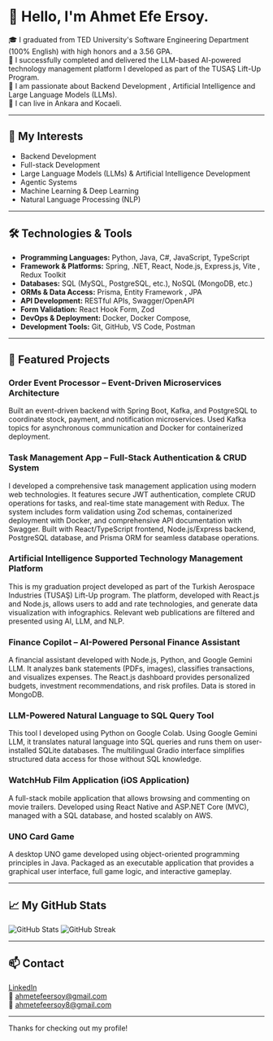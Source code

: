 # 👋 Hello, I'm Ahmet Efe Ersoy.

🎓 I graduated from TED University's Software Engineering Department (100% English) with high honors and a 3.56 GPA.  
💼 I successfully completed and delivered the LLM-based AI-powered technology management platform I developed as part of the TUSAŞ Lift-Up Program.  
🤖 I am passionate about Backend Development , Artificial Intelligence and Large Language Models (LLMs).  
📍 I can live in Ankara and Kocaeli.

---

## 🚀 My Interests
- Backend Development
- Full-stack Development
- Large Language Models (LLMs) & Artificial Intelligence Development
- Agentic Systems
- Machine Learning & Deep Learning
- Natural Language Processing (NLP)

---

## 🛠️ Technologies & Tools
- **Programming Languages:** Python, Java, C#, JavaScript, TypeScript
- **Framework & Platforms:** Spring, .NET, React, Node.js, Express.js, Vite , Redux Toolkit
- **Databases:** SQL (MySQL, PostgreSQL, etc.), NoSQL (MongoDB, etc.)
- **ORMs & Data Access:** Prisma, Entity Framework , JPA
- **API Development:** RESTful APIs, Swagger/OpenAPI
- **Form Validation:** React Hook Form, Zod
- **DevOps & Deployment:** Docker, Docker Compose,
- **Development Tools:** Git, GitHub, VS Code, Postman

---

## 📌 Featured Projects

### Order Event Processor – Event-Driven Microservices Architecture  
Built an event-driven backend with Spring Boot, Kafka, and PostgreSQL to coordinate stock, payment, and notification microservices. Used Kafka topics for asynchronous communication and Docker for containerized deployment.  

### Task Management App – Full-Stack Authentication & CRUD System  
I developed a comprehensive task management application using modern web technologies. It features secure JWT authentication, complete CRUD operations for tasks, and real-time state management with Redux. The system includes form validation using Zod schemas, containerized deployment with Docker, and comprehensive API documentation with Swagger. Built with React/TypeScript frontend, Node.js/Express backend, PostgreSQL database, and Prisma ORM for seamless database operations.  

### Artificial Intelligence Supported Technology Management Platform
This is my graduation project developed as part of the Turkish Aerospace Industries (TUSAŞ) Lift-Up program. The platform, developed with React.js and Node.js, allows users to add and rate technologies, and generate data visualization with infographics. Relevant web publications are filtered and presented using AI, LLM, and NLP.

### Finance Copilot – AI-Powered Personal Finance Assistant
A financial assistant developed with Node.js, Python, and Google Gemini LLM. It analyzes bank statements (PDFs, images), classifies transactions, and visualizes expenses. The React.js dashboard provides personalized budgets, investment recommendations, and risk profiles. Data is stored in MongoDB.

### LLM-Powered Natural Language to SQL Query Tool
This tool I developed using Python on Google Colab. Using Google Gemini LLM, it translates natural language into SQL queries and runs them on user-installed SQLite databases. The multilingual Gradio interface simplifies structured data access for those without SQL knowledge.

### WatchHub Film Application (iOS Application)
A full-stack mobile application that allows browsing and commenting on movie trailers. Developed using React Native and ASP.NET Core (MVC), managed with a SQL database, and hosted scalably on AWS.

### UNO Card Game
A desktop UNO game developed using object-oriented programming principles in Java. Packaged as an executable application that provides a graphical user interface, full game logic, and interactive gameplay.

---

## 📈 My GitHub Stats
![GitHub Stats](https://github-readme-stats.vercel.app/api?username=AhmetEfeErsoy&show_icons=true&count_private=true&theme=radical)
![GitHub Streak](https://github-readme-streak-stats.herokuapp.com/?user=AhmetEfeErsoy&theme=radical)

---

## 📫 Contact
[LinkedIn](https://www.linkedin.com/in/ahmet-efe-ersoy-43115626b/)  
📧 ahmetefeersoy@gmail.com  
📧 ahmetefeersoy8@gmail.com



---

Thanks for checking out my profile!
